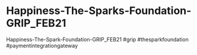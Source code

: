# Happiness-The-Sparks-Foundation-GRIP_FEB21
Happiness-The-Spark-Foundation-GRIP_FEB21 #grip #thesparkfoundation #paymentintegrationgateway
